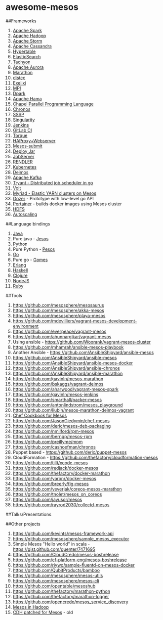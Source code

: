 awesome-mesos
=============

##Frameworks

1. [Apache Spark](https://spark.apache.org/docs/latest/running-on-mesos.html)
2. [Apache Hadoop](https://github.com/mesos/hadoop)
3. [Apache Storm](https://github.com/mesos/storm)
4. [Apache Cassandra](https://github.com/mesosphere/cassandra-mesos)
5. [Hypertable](https://code.google.com/p/hypertable/wiki/Mesos)
6. [ElasticSearch](https://github.com/mesosphere/elasticsearch-mesos)
7. [Tachyon](https://github.com/mesosphere/tachyon-mesos)
8. [Apache Aurora](http://aurora.incubator.apache.org/)
9. [Marathon](https://github.com/mesosphere/marathon)
10. [distcc](https://github.com/mesos/mesos-distcc)
11. [Exelixi](https://github.com/ceteri/exelixi)
12. [MPI](https://github.com/mesosphere/mesos-hydra)
13. [Dpark](https://github.com/douban/dpark)
14. [Apache Hama](http://wiki.apache.org/hama/GettingStartedMesos)
15. [Chapel Parallel Programming Language](https://github.com/nqn/mesos-chapel)
16. [Chronos](https://github.com/airbnb/chronos)
17. [SSSP](https://github.com/mesosphere/sssp)
18. [Singularity](https://github.com/HubSpot/Singularity)
19. [Jenkins](https://github.com/jenkinsci/mesos-plugin)
20. [GitLab CI](https://github.com/deric/gitlab-ci-mesos)
20. [Torque](https://github.com/apache/mesos/tree/master/frameworks/torque)
21. [HAProxy+Webserver](https://github.com/apache/mesos/tree/master/frameworks/deploy_jar)
22. [Mesos-submit](https://github.com/apache/mesos/tree/master/frameworks/mesos-submit)
23. [Deploy Jar](https://github.com/apache/mesos/tree/master/frameworks/deploy_jar)
24. [JobServer](http://www.grandlogic.com/content/html_docs/products.shtml#jobserverprod)
25. [RENDLER](https://github.com/mesosphere/RENDLER)
26. [Kubernetes](https://github.com/mesosphere/kubernetes-mesos)
27. [Deimos](https://github.com/mesosphere/deimos)
28. [Apache Kafka](https://github.com/stealthly/kafka-mesos)
29. [Tryant - Distributed job scheduler in go](https://github.com/wandoulabs/tyrant)
30. [Volt](https://github.com/VoltFramework/volt)
31. [Myriad - Elastic YARN clusters on Mesos](https://github.com/mesos/myriad)
32. [Gozer](https://github.com/twitter/gozer) - Prototype with low-level go API
33. [Portainer](https://github.com/duedil-ltd/portainer) - builds docker images using Mesos cluster
34. [HDFS](https://github.com/brugidou/hdfs-mesos)
35. [Autoscaling](https://github.com/sammyas/autoscaling)


##Language bindings

1. [Java](http://mesos.apache.org/api/latest/java/)
2. Pure java - [Jesos](https://github.com/groupon/jesos)
2. Python
3. Pure Python - [Pesos](https://github.com/wickman/pesos)
3. [Go](https://github.com/mesos/mesos-go)
4. Pure go - [Gomes](https://github.com/vladimirvivien/gomes)
4. [Erlang](https://github.com/mdevilliers/erlang-mesos)
5. [Haskell](https://github.com/iand675/hs-mesos)
6. [Clojure](https://github.com/dgrnbrg/clj-mesos)
7. [NodeJS](https://github.com/silas/node-mesos)
8. [Ruby](https://github.com/burke/mesos-ruby)

##Tools

1. https://github.com/mesosphere/mesosaurus
2. https://github.com/mesosphere/akka-mesos
3. https://github.com/mesosphere/playa-mesos
4. https://github.com/mdevilliers/vagrant-mesos-development-environment
5. https://github.com/everpeace/vagrant-mesos
6. https://github.com/ahunnargikar/vagrant-mesos
7. Using ansible - https://github.com/Woorank/vagrant-mesos-cluster
8. https://github.com/mhamrah/ansible-mesos-playbook
8. Another Ansible - https://github.com/AnsibleShipyard/ansible-mesos
9. https://github.com/AnsibleShipyard/ansible-mesos
10. https://github.com/AnsibleShipyard/ansible-mesos-docker
11. https://github.com/AnsibleShipyard/ansible-chronos
12. https://github.com/AnsibleShipyard/ansible-marathon
8. https://github.com/gavinln/mesos-marathon
9. https://github.com/bskaggs/vagrant-deimos
10. https://github.com/aharwood/vagrant-mesos-spark
11. https://github.com/gavinln/mesos-jenkins
12. https://github.com/smarthall/packer-mesos
13. https://github.com/antonlindstrom/mesos_playground
14. https://github.com/liubin/mesos-marathon-deimos-vagrant
15. [Chef Cookbook for Mesos](https://github.com/mdsol/mesos_cookbook)
16. https://github.com/JasonGiedymin/chef-mesos
16. https://github.com/deric/mesos-deb-packaging
17. https://github.com/nmilford/rpm-mesos
18. https://github.com/berngp/mesos-rpm
19. https://github.com/preillyme/mpm
19. https://github.com/cashoefman/chronos
17. Puppet based - https://github.com/deric/puppet-mesos
18. CloudFormation - https://github.com/thefactory/cloudformation-mesos
19. https://github.com/tillt/xcode-mesos
20. https://github.com/redjack/docker-mesos
21. https://github.com/thefactory/docker-marathon
22. https://github.com/yaronr/docker-mesos
23. https://github.com/breerly/fig-mesos
24. https://github.com/veverjak/coreos-mesos-marathon
25. https://github.com/tnolet/mesos_on_coreos
24. https://github.com/jayusor/mesos
23. https://github.com/rayrod2030/collectd-mesos

##Talks/Presentations

##Other projects

1. https://github.com/kevints/mesos-framework-api
2. https://github.com/mesosphere/sample_mesos_executor
3. Simple Mesos "Hello world" in scala - https://gist.github.com/guenter/7471695
3. https://github.com/CloudCredo/mesos-boshrelease
4. https://github.com/cf-platform-eng/mesos-boshrelease
4. https://github.com/riywo/sample-fluentd-on-mesos-docker
5. https://github.com/QubitProducts/bamboo
6. https://github.com/mesosphere/mesos-utils
7. https://github.com/mesosphere/mesos-cli
8. https://github.com/opentable/mesoshub
9. https://github.com/thefactory/marathon-python
10. https://github.com/thefactory/marathon-logger
11. https://github.com/opencredo/mesos_service_discovery
10. [Mesos in Hadoop](https://github.com/mesos/mih)
11. [CDH patched for Mesos](https://github.com/mesos/cdh-mesos) - old

